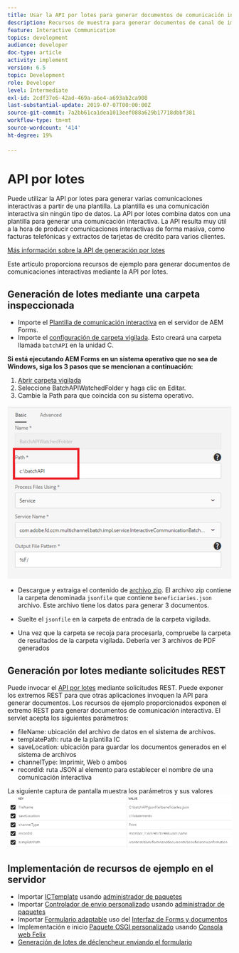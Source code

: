 ```yaml
---
title: Usar la API por lotes para generar documentos de comunicación interactiva
description: Recursos de muestra para generar documentos de canal de impresión mediante API por lotes
feature: Interactive Communication
topics: development
audience: developer
doc-type: article
activity: implement
version: 6.5
topic: Development
role: Developer
level: Intermediate
exl-id: 2cdf37e6-42ad-469a-a6e4-a693ab2ca908
last-substantial-update: 2019-07-07T00:00:00Z
source-git-commit: 7a2bb61ca1dea1013eef088a629b17718dbbf381
workflow-type: tm+mt
source-wordcount: '414'
ht-degree: 19%

---
```


# API por lotes

Puede utilizar la API por lotes para generar varias comunicaciones interactivas a partir de una plantilla. La plantilla es una comunicación interactiva sin ningún tipo de datos. La API por lotes combina datos con una plantilla para generar una comunicación interactiva. La API resulta muy útil a la hora de producir comunicaciones interactivas de forma masiva, como facturas telefónicas y extractos de tarjetas de crédito para varios clientes.

[Más información sobre la API de generación por lotes](https://experienceleague.adobe.com/docs/experience-manager-65/forms/interactive-communications/generate-multiple-interactive-communication-using-batch-api.html)

Este artículo proporciona recursos de ejemplo para generar documentos de comunicaciones interactivas mediante la API por lotes.

## Generación de lotes mediante una carpeta inspeccionada

* Importe el [Plantilla de comunicación interactiva](assets/Beneficiaries-confirmation.zip) en el servidor de AEM Forms.
* Importe el [configuración de carpeta vigilada](assets/batch-generation-api.zip). Esto creará una carpeta llamada `batchAPI` en la unidad C.

**Si está ejecutando AEM Forms en un sistema operativo que no sea de Windows, siga los 3 pasos que se mencionan a continuación:**

1. [Abrir carpeta vigilada](http://localhost:4502/libs/fd/core/WatchfolderUI/content/UI.html)
2. Seleccione BatchAPIWatchedFolder y haga clic en Editar.
3. Cambie la Path para que coincida con su sistema operativo.

![path](assets/watched-folder-batch-api-basic.PNG)

* Descargue y extraiga el contenido de [archivo zip](assets/jsonfile.zip). El archivo zip contiene la carpeta denominada `jsonfile` que contiene `beneficiaries.json` archivo. Este archivo tiene los datos para generar 3 documentos.

* Suelte el `jsonfile` en la carpeta de entrada de la carpeta vigilada.
* Una vez que la carpeta se recoja para procesarla, compruebe la carpeta de resultados de la carpeta vigilada. Debería ver 3 archivos de PDF generados

## Generación por lotes mediante solicitudes REST

Puede invocar el [API por lotes](https://helpx.adobe.com/es/experience-manager/6-5/forms/javadocs/index.html) mediante solicitudes REST. Puede exponer los extremos REST para que otras aplicaciones invoquen la API para generar documentos.
Los recursos de ejemplo proporcionados exponen el extremo REST para generar documentos de comunicación interactiva. El servlet acepta los siguientes parámetros:

* fileName: ubicación del archivo de datos en el sistema de archivos.
* templatePath: ruta de la plantilla IC
* saveLocation: ubicación para guardar los documentos generados en el sistema de archivos
* channelType: Imprimir, Web o ambos
* recordId: ruta JSON al elemento para establecer el nombre de una comunicación interactiva

La siguiente captura de pantalla muestra los parámetros y sus valores
![solicitud de muestra](assets/generate-ic-batch-servlet.PNG)

## Implementación de recursos de ejemplo en el servidor

* Importar [ICTemplate](assets/ICTemplate.zip) usando [administrador de paquetes](http://localhost:4502/crx/packmgr/index.jsp)
* Importar [Controlador de envío personalizado](assets/BatchAPICustomSubmit.zip) usando [administrador de paquetes](http://localhost:4502/crx/packmgr/index.jsp)
* Importar [Formulario adaptable](assets/BatchGenerationAPIAF.zip) uso del [Interfaz de Forms y documentos](http://localhost:4502/aem/forms.html/content/dam/formsanddocuments)
* Implementación e inicio [Paquete OSGI personalizado](assets/batchgenerationapi.batchgenerationapi.core-1.0-SNAPSHOT.jar) usando [Consola web Felix](http://localhost:4502/system/console/bundles)
* [Generación de lotes de déclencheur enviando el formulario](http://localhost:4502/content/dam/formsanddocuments/batchgenerationapi/jcr:content?wcmmode=disabled)
